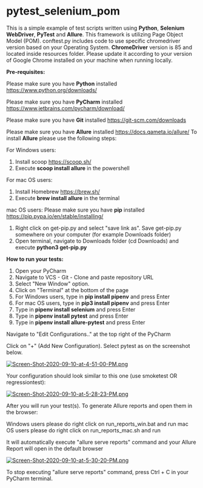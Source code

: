 # pytest_selenium_pom

This is a simple example of test scripts written using **Python**, **Selenium WebDriver**, **PyTest**
and **Allure**. 
This framework is utilizing Page Object Model (POM). 
conftest.py includes code to use specific chromedriver version based on your Operating System.
**ChromeDriver** version is 85 and located inside resources folder. 
Please update it according to your version of Google Chrome 
installed on your machine when running locally.

**Pre-requisites:**

Please make sure you have **Python** installed https://www.python.org/downloads/

Please make sure you have **PyCharm** installed https://www.jetbrains.com/pycharm/download/

Please make sure you have **Git** installed https://git-scm.com/downloads

Please make sure you have **Allure** installed https://docs.qameta.io/allure/
To install **Allure** please use the following steps:

For Windows users:
1. Install scoop https://scoop.sh/
2. Execute **scoop install allure** in the powershell

For mac OS users:
1. Install Homebrew https://brew.sh/
2. Execute **brew install allure** in the terminal

mac OS users: 
Please make sure you have **pip** installed https://pip.pypa.io/en/stable/installing/
1. Right click on get-pip.py and select "save link as". Save get-pip.py somewhere on your computer (for example Downloads folder)
2. Open terminal, navigate to Downloads folder (cd Downloads) and execute **python3 get-pip.py**


**How to run your tests:**
 
1. Open your PyCharm
2. Navigate to VCS - Git - Clone and paste repository URL 
3. Select "New Window" option.
4. Click on "Terminal" at the bottom of the page
5. For Windows users, type in **pip install pipenv** and press Enter
6. For mac OS users, type in **pip3 install pipenv** and press Enter
7. Type in **pipenv install selenium** and press Enter
8. Type in **pipenv install pytest** and press Enter
9. Type in **pipenv install allure-pytest** and press Enter

Navigate to "Edit Configurations.." at the top right of the PyCharm

Click on "+" (Add New Configuration). Select pytest as on the screenshot below.

[![Screen-Shot-2020-09-10-at-4-51-00-PM.png](https://i.postimg.cc/MGR6V9QM/Screen-Shot-2020-09-10-at-4-51-00-PM.png)](https://postimg.cc/CZhpVHJS)

Your configuration should look similar to this one (use smoketest OR regressiontest):

[![Screen-Shot-2020-09-10-at-5-28-23-PM.png](https://i.postimg.cc/d3mfRysK/Screen-Shot-2020-09-10-at-5-28-23-PM.png)](https://postimg.cc/Zvnj40vf)

After you will run your test(s). 
To generate Allure reports and open them in the browser:

Windows users please do right click on run_reports_win.bat and run
mac OS users please do right click on run_reports_mac.sh and run

It will automatically execute "allure serve reports" command and your Allure Report will open in the default browser

[![Screen-Shot-2020-09-10-at-5-30-20-PM.png](https://i.postimg.cc/CLrN3N6Q/Screen-Shot-2020-09-10-at-5-30-20-PM.png)](https://postimg.cc/kB8K8xCQ)

To stop executing "allure serve reports" command, press Ctrl + C in your PyCharm terminal.

